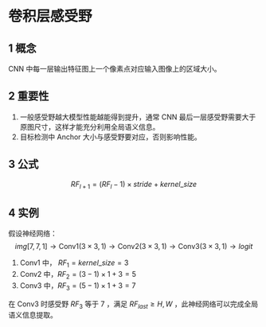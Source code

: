 # 卷积层感受野

## 1 概念

CNN 中每一层输出特征图上一个像素点对应输入图像上的区域大小。

## 2 重要性

1. 一般感受野越大模型性能越能得到提升，通常 CNN 最后一层感受野需要大于原图尺寸，这样才能充分利用全局语义信息。
2. 目标检测中 Anchor 大小与感受野要对应，否则影响性能。

## 3 公式

$$
RF_{l+1} = (RF_l-1) \times stride + kernel\_size
$$

## 4 实例

假设神经网络：
$$
img[7, 7, 1] \rightarrow \text{Conv1}(3\times3,1) \rightarrow \text{Conv2}(3\times 3, 1)\rightarrow \text{Conv3}(3\times 3,1) \rightarrow logit
$$

1. $\text{Conv1}$ 中， $RF_1=kernel\_size=3$
2. $\text{Conv2}$ 中，$RF_2=(3-1)\times1+3=5$
3. $\text{Conv3}$ 中，$RF_3=(5-1)\times1+3=7$

在 $\text{Conv3}$ 时感受野 $RF_3$ 等于 $7$ ，满足 $RF_{last} \ge H, W$ ，此神经网络可以完成全局语义信息提取。